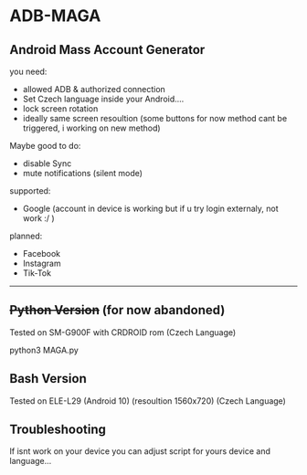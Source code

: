 # ADB-MAGA
## Android Mass Account Generator
you need:
 - allowed ADB & authorized connection
 - Set Czech language inside your Android....
 - lock screen rotation
 - ideally same screen resoultion (some buttons for now method cant be triggered, i working on new method)

Maybe good to do:
 - disable Sync 
 - mute notifications (silent mode)
 
supported:  
 - Google
    (account in device is working but if u try login externaly, not work :/ )

planned:  
- Facebook  
- Instagram  
- Tik-Tok  

---
##	~~Python Version~~ (for now abandoned)
Tested on SM-G900F with CRDROID rom (Czech Language)  

python3 MAGA.py  




## Bash Version
Tested on ELE-L29 (Android 10) (resoultion 1560x720) (Czech Language)

## Troubleshooting
If isnt work on your device
you can adjust script for 
yours device and language...













